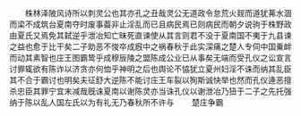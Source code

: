 <!-- { "loadSidebar": true } -->
　　株林泽陂风诗所以刺灵公也其亦孔之丑哉灵公无道政令怠荒火觌而道犹茀水涸而梁不成筑台夏南夺时废事葢非止淫乱而已且病民焉已则病民而朝夕说驹于株野政由夏氏又焉免其弑逆乎泄冶知亡昧死直谏使从其言则君不没于夏南国不夷于九县谏之益也愈于比干矣二子助恶不悛卒成廐中之祸春秋于此实深痛之楚人专伺中国乗衅而动其素智也庄王图霸鸷乎成穆辰陵之盟陈成公业已从事矣无端而受孔仪之讼宣言讨罪辄欲有陈诈以济贪亦何恤乎神明之后也舆论不恊犹立夏州妇淫不诛而纳其乱臣其不合于霸讨也明矣夫征舒大逆陈不能讨庄王车裂以狥斯诚快举也然而孔仪逄恶擅杀忠臣其罪宁宜末减哉旣诛夏南以谢陈灵亦当诛孔仪以谢泄冶乃狃于二子之先托强纳于陈以乱人国左氏以为有礼无乃春秋所不许与
　　楚庄争霸
